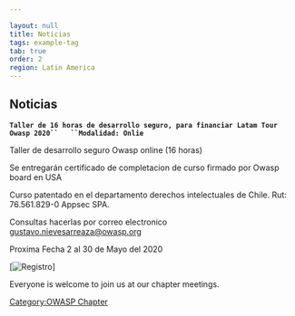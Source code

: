 ```yaml
---

layout: null
title: Noticias
tags: example-tag
tab: true
order: 2
region: Latin America
---
```



## Noticias

**`Taller de 16 horas de desarrollo seguro, para financiar Latam Tour Owasp 2020``   ``Modalidad: Onlie`**

Taller de desarrollo seguro Owasp online (16 horas)

Se entregarán certificado de completacion de curso firmado por Owasp board en USA

Curso patentado en el departamento derechos intelectuales de Chile.
Rut: 76.561.829-0
Appsec SPA.

Consultas hacerlas por correo electronico gustavo.nievesarreaza@owasp.org

Proxima Fecha 2 al 30 de Mayo del 2020

[![Registro](https://docs.google.com/forms/u/3/d/e/1FAIpQLSdVW3UT6oPGvhanALP_LrL0jBU_VTAgeY73HBJGwn_QgJ7ZkA/viewform)]


Everyone is welcome to join us at our chapter meetings.

[Category:OWASP Chapter](Category:OWASP_Chapter "wikilink")

